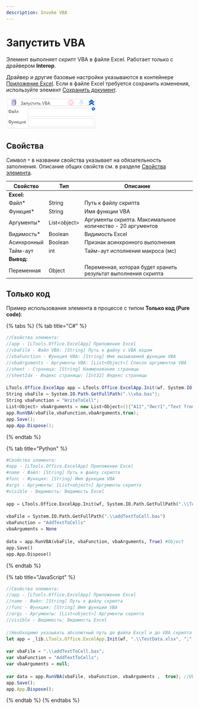 ```yaml
---
description: Invoke VBA
---
```


# Запустить VBA

Элемент выполняет скрипт VBA в файле Excel. Работает только с драйвером **Interop**. 

Драйвер и другие базовые настройки указываются в контейнере [Приложение Excel](https://docs.primo-rpa.ru/primo-rpa/g_elements/el_basic/els_excel/el_excel_app). Если в файле Excel требуется сохранить изменения, используйте элемент [Сохранить документ](https://docs.primo-rpa.ru/primo-rpa/g_elements/el_basic/els_excel/el_excel_save).

![](../../../resources/activities/basic/excel/image-577.png)

## Свойства

Символ `*` в названии свойства указывает на обязательность заполнения. Описание общих свойств см. в разделе [Свойства элемента](https://docs.primo-rpa.ru/primo-rpa/primo-studio/process/elements#svoistva-elementa).

| Свойство    | Тип           | Описание                     |
| ----------- | ------------- | ---------------------------- |
| **Excel:** |              |                              |
| Файл\*      | String        | Путь к файлу скрипта         |
| Функция\*   | String        | Имя функции VBA              |
| Аргументы\* | List\<object> | Аргументы скрипта. Максимальное количество - 20 аргументов |
| Видимость\* | Boolean       | Видимость Excel              |
| Асинхронный | Boolean       | Признак асинхронного выполнения |
| Тайм-аут    | int           | Тайм-аут исполнения макроса (мс) |
| **Вывод:** |              |                              |
| Переменная  | Object        | Переменная, которая будет хранить результат выполнения скрипта |

## Только код

Пример использования элемента в процессе с типом **Только код (Pure code)**:

{% tabs %}
{% tab title="C#" %}
```csharp
//Свойства элемента:
//app - [LTools.Office.ExcelApp] Приложение Excel
//vbaFile - Файл VBA: [String] Путь к файлу с VBA кодом 
//vbaFunction - Функция VBA: [String] Имя вызываемой функции VBA
//vbaArguments - Аргументы VBA: [List<Object>] Список аргументов VBA
//sheet - Страница: [String] Наименование страницы
//sheetIdx - Индекс страницы: [Int32] Индекс страницы
		
LTools.Office.ExcelApp app = LTools.Office.ExcelApp.Init(wf, System.IO.Path.GetFullPath(".\\TestData.xlsx"), ";", LTools.Office.Model.InteropTypes.Interop);
String vbaFile = System.IO.Path.GetFullPath(".\\vba.bas");
String vbaFunction = "WriteToCell";
List<Object> vbaArguments = new List<Object>(){"A11","Лист1","Text from Primo"};
app.RunVBA(vbaFile,vbaFunction,vbaArguments,true);
app.Save();
app.App.Dispose();
```
{% endtab %}

{% tab title="Python" %}
```python
#Свойства элемента:
#app - [LTools.Office.ExcelApp] Приложение Excel
#name - Файл: [String] Путь к файлу скрипта
#func - Функция: [String] Имя функции VBA
#args - Аргументы: [List<object>] Аргументы скрипта
#visible - Видимость: Видимость Excel

app = LTools.Office.ExcelApp.Init(wf, System.IO.Path.GetFullPath(".\\TestData.xlsx"),";", LTools.Office.Model.InteropTypes.Interop)
	
vbaFile = System.IO.Path.GetFullPath(".\\addTextToCell.bas")
vbaFunction = "AddTextToCells"
vbaArguments = None

data = app.RunVBA(vbaFile, vbaFunction, vbaArguments, True) #Object
app.Save()
app.App.Dispose()
```
{% endtab %}

{% tab title="JavaScript" %}
```javascript
//Свойства элемента:
//app - [LTools.Office.ExcelApp] Приложение Excel
//name - Файл: [String] Путь к файлу скрипта
//func - Функция: [String] Имя функции VBA
//args - Аргументы: [List<object>] Аргументы скрипта
//visible - Видимость: Видимость Excel

//Необходимо указывать абсолютный путь до файла Excel и до VBA скрипта
let app = _lib.LTools.Office.ExcelApp.Init(wf, ".\\TestData.xlsx", ";", _lib.LTools.Office.Model.InteropTypes.Interop);

var vbaFile = ".\\addTextToCell.bas";
var vbaFunction = "AddTextToCells";
var vbaArguments = null;

var data = app.RunVBA(vbaFile, vbaFunction, vbaArguments ,  true); //Object
app.Save();
app.App.Dispose();
```
{% endtab %}
{% endtabs %}
